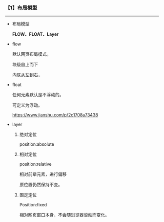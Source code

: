 ### 【1】布局模型

-------

- 布局模型

  **FLOW、FLOAT、Layer**

- flow

  默认网页布局模式。

  块级自上而下

  内联从左到右，

- float

  任何元素默认是不浮动的。

  可定义为浮动。

  https://www.jianshu.com/p/2c1708a73438

- layer

  1. 绝对定位

     position:absolute

  2. 相对定位

     position:relative

     相对前辈元素，进行偏移

     原位置仍然保持不变。

  3. 固定定位

     Position:fixed

     相对网页窗口本身，不会随浏览器滚动而变化。

     